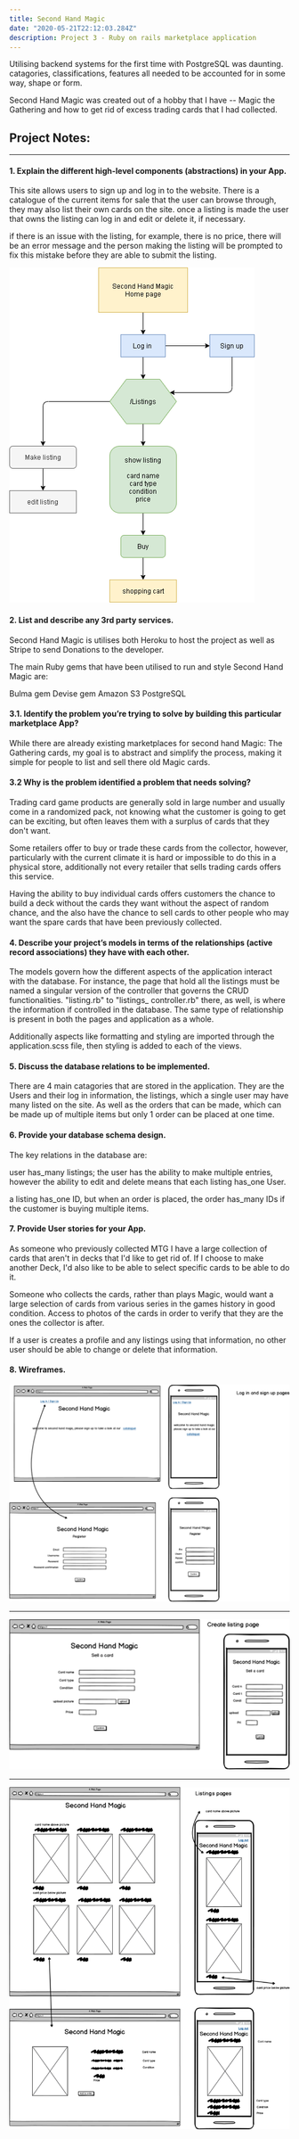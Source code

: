 ```yaml
---
title: Second Hand Magic
date: "2020-05-21T22:12:03.284Z"
description: Project 3 - Ruby on rails marketplace application
---
```


Utilising backend systems for the first time with PostgreSQL was daunting. catagories,
classifications, features all needed to be accounted for in some way, shape or form. 

Second Hand Magic was created out of a hobby that I have -- Magic the Gathering and how to 
get rid of excess trading cards that I had collected.

## Project Notes:

---

#### 1. Explain the different high-level components (abstractions) in your App.

This site allows users to sign up and log in to the website. There is a catalogue of the 
current items for sale that the user can browse through, they may also list their own cards 
on the site. once a listing is made the user that owns the listing can log in and edit or 
delete it, if necessary.

if there is an issue with the listing, for example, there is no price, there will be an 
error message and the person making the listing will be prompted to fix this mistake before 
they are able to submit the listing.

![Site Map](./site_map.png "site map")

#### 2. List and describe any 3rd party services.
Second Hand Magic is utilises both Heroku to host the project as well as Stripe to send 
Donations to the developer.

The main Ruby gems that have been utilised to run and style Second Hand Magic are:

Bulma gem
Devise gem
Amazon S3
PostgreSQL

#### 3.1. Identify the problem you’re trying to solve by building this particular marketplace App?
While there are already existing marketplaces for second hand Magic: The Gathering cards, my 
goal is to abstract and simplify the process, making it simple for people to list and sell 
there old Magic cards.

#### 3.2 Why is the problem identified a problem that needs solving?
Trading card game products are generally sold in large number and usually come in a 
randomized pack, not knowing what the customer is going to get can be exciting, but often 
leaves them with a surplus of cards that they don't want.

Some retailers offer to buy or trade these cards from the collector, however, particularly 
with the current climate it is hard or impossible to do this in a physical store, 
additionally not every retailer that sells trading cards offers this service.

Having the ability to buy individual cards offers customers the chance to build a deck 
without the cards they want without the aspect of random chance, and the also have the 
chance to sell cards to other people who may want the spare cards that have been previously 
collected.

#### 4. Describe your project’s models in terms of the relationships (active record associations) they have with each other.

The models govern how the different aspects of the application interact with the database. 
For instance, the page that hold all the listings must be named a singular version of the 
controller that governs the CRUD functionalities. "listing.rb" to "listings_ controller.rb" 
there, as well, is where the information if controlled in the database. The same type of 
relationship is present in both the pages and application as a whole.

Additionally aspects like formatting and styling are imported through the application.scss 
file, then styling is added to each of the views.

#### 5. Discuss the database relations to be implemented.

There are 4 main catagories that are stored in the application. They are the Users and their 
log in information, the listings, which a single user may have many listed on the site. As 
well as the orders that can be made, which can be made up of multiple items but only 1 order 
can be placed at one time.

#### 6. Provide your database schema design.
The key relations in the database are:

   user has_many listings; the user has the ability to make multiple entries, however the 
   ability to edit and delete means that each listing has_one User. 

   a listing has_one ID, but when an order is placed, the order has_many IDs if the customer 
   is buying multiple items. 

#### 7. Provide User stories for your App.
As someone who previously collected MTG I have a large collection of cards that aren't in 
decks that I'd like to get rid of. If I choose to make another Deck, I'd also like to be 
able to select specific cards to be able to do it.

Someone who collects the cards, rather than plays Magic, would want a large selection of 
cards from various series in the games history in good condition. Access to photos of the 
cards in order to verify that they are the ones the collector is after.

If a user is creates a profile and any listings using that information, no other user should 
be able to change or delete that information.

#### 8. Wireframes.

![Home Page Wireframes](./homepage_login_wf.png)

---

![create listings Wireframes](./create_listing_wf.png)

---

![Listings view](./listing_view_wf.png)